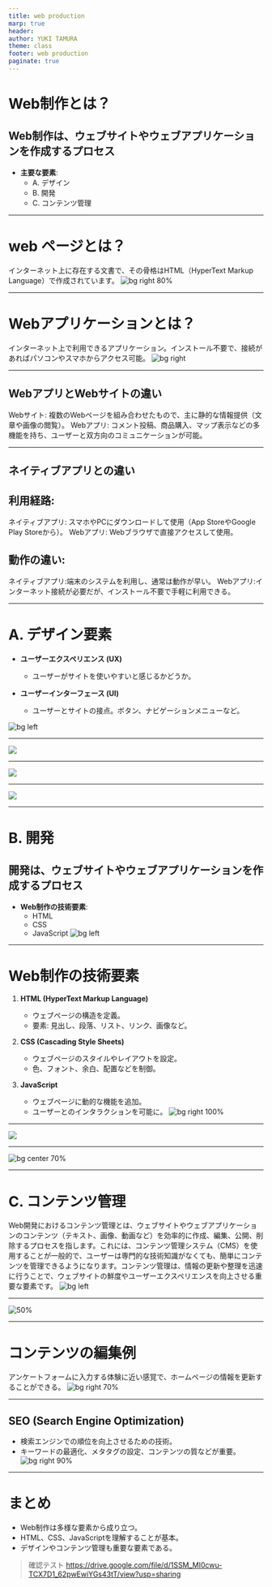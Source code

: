 ```yaml
---
title: web production
marp: true
header: 
author: YUKI TAMURA
theme: class
footer: web production
paginate: true
---
```

# Web制作とは？

## Web制作は、ウェブサイトやウェブアプリケーションを作成するプロセス
- **主要な要素**:
  - A.  デザイン
  - B.  開発
  - C.  コンテンツ管理

---
# web ページとは？
インターネット上に存在する文書で、その骨格はHTML（HyperText Markup Language）で作成されています。
![bg right 80%](https://encrypted-tbn0.gstatic.com/images?q=tbn:ANd9GcSj5K08rKxUEHZsgxTHElnQc6bFEmuVzD6FUg&s)

---
# Webアプリケーションとは？

インターネット上で利用できるアプリケーション。インストール不要で、接続があればパソコンやスマホからアクセス可能。
![bg right](https://pantograph.co.jp/app/wp-content/uploads/blog/2019/11/wa2.png)

---
## WebアプリとWebサイトの違い

Webサイト: 複数のWebページを組み合わせたもので、主に静的な情報提供（文章や画像の閲覧）。
Webアプリ: コメント投稿、商品購入、マップ表示などの多機能を持ち、ユーザーと双方向のコミュニケーションが可能。

---
## ネイティブアプリとの違い

## 利用経路:
ネイティブアプリ: スマホやPCにダウンロードして使用（App StoreやGoogle Play Storeから）。
Webアプリ: Webブラウザで直接アクセスして使用。
## 動作の違い:
ネイティブアプリ:端末のシステムを利用し、通常は動作が早い。
Webアプリ:インターネット接続が必要だが、インストール不要で手軽に利用できる。

---
# A. デザイン要素

- **ユーザーエクスペリエンス (UX)**
  - ユーザーがサイトを使いやすいと感じるかどうか。

- **ユーザーインターフェース (UI)**
  - ユーザーとサイトの接点。ボタン、ナビゲーションメニューなど。

![bg left ](https://www.itra.co.jp/uploads/media/2020/06/20200630105533.jpg)

---
![](https://www.unprinted.design/static/1361193eb6a9a97bda8a210f60cff92b/06f43/22.webp)

---
![](https://blog.nijibox.jp/wp-content/uploads/2019/10/201218_CREATIVE_BLOG-245-1@2x.png)

---
![](https://blog.nijibox.jp/wp-content/uploads/2019/10/201218_CREATIVE_BLOG-245-2@2x.png)

---
# B. 開発
## 開発は、ウェブサイトやウェブアプリケーションを作成するプロセス
- **Web制作の技術要素**:
  - HTML
  - CSS
  - JavaScript
![bg left ](https://www.itra.co.jp/uploads/media/2020/06/20200630105533.jpg)

---
# Web制作の技術要素

1. **HTML (HyperText Markup Language)**
   - ウェブページの構造を定義。
   - 要素: 見出し、段落、リスト、リンク、画像など。

2. **CSS (Cascading Style Sheets)**
   - ウェブページのスタイルやレイアウトを設定。
   - 色、フォント、余白、配置などを制御。

3. **JavaScript**
   - ウェブページに動的な機能を追加。
   - ユーザーとのインタラクションを可能に。
![bg right 100%](https://goat-inc.co.jp/wp-content/uploads/2022/02/htmlcssjs-sum.png)

---
![](https://fastcoding.jp/blog/wp-content/uploads/2017/03/html_css_js_08.png)


---
![bg center 70%](https://creating-homepage.com/wp-content/uploads/2021/09/1061-01.jpg)

---
# C. コンテンツ管理

Web開発におけるコンテンツ管理とは、ウェブサイトやウェブアプリケーションのコンテンツ（テキスト、画像、動画など）を効率的に作成、編集、公開、削除するプロセスを指します。これには、コンテンツ管理システム（CMS）を使用することが一般的で、ユーザーは専門的な技術知識がなくても、簡単にコンテンツを管理できるようになります。コンテンツ管理は、情報の更新や整理を迅速に行うことで、ウェブサイトの鮮度やユーザーエクスペリエンスを向上させる重要な要素です。
![bg left ](https://www.itra.co.jp/uploads/media/2020/06/20200630105533.jpg)

---- 
![50%](https://www.hitachi-solutions.co.jp/digitalmarketing/sp/shared/images/column/column_detail9_03.jpg)

---
# コンテンツの編集例
アンケートフォームに入力する体験に近い感覚で、ホームページの情報を更新することができる。
![bg right 70%](https://delaymania.com/wp/wp-content/uploads/2015/03/wordpress-post-howto-02.png)

---
## SEO (Search Engine Optimization)

- 検索エンジンでの順位を向上させるための技術。
- キーワードの最適化、メタタグの設定、コンテンツの質などが重要。
![bg right 90%](https://satori.marketing/wp-content/uploads/2023/05/a8d738e08cef0e8cd7654af7d3ea0548.webp)

---
# まとめ

- Web制作は多様な要素から成り立つ。
- HTML、CSS、JavaScriptを理解することが基本。
- デザインやコンテンツ管理も重要な要素である。

>確認テスト
https://drive.google.com/file/d/1SSM_MI0cwu-TCX7D1_62pwEwiYGs43tT/view?usp=sharing